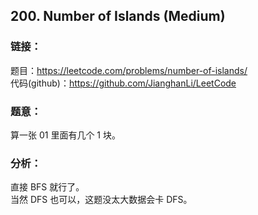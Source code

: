 ## 200. Number of Islands (Medium)

### **链接**：
题目：https://leetcode.com/problems/number-of-islands/  
代码(github)：https://github.com/JianghanLi/LeetCode

### **题意**：

算一张 01 里面有几个 1 块。

### **分析**：

直接 BFS 就行了。  
当然 DFS 也可以，这题没太大数据会卡 DFS。
